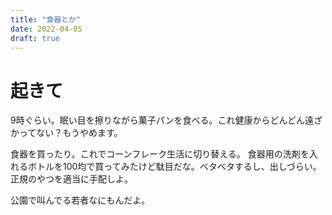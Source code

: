 ```yaml
---
title: "食器とか"
date: 2022-04-05
draft: true
---
```


# 起きて
9時ぐらい。眠い目を擦りながら菓子パンを食べる。これ健康からどんどん遠ざかってない？もうやめます。

食器を買ったり。これでコーンフレーク生活に切り替える。
食器用の洗剤を入れるボトルを100均で買ってみたけど駄目だな。ベタベタするし、出しづらい。正規のやつを適当に手配しよ。

公園で叫んでる若者なにもんだよ。